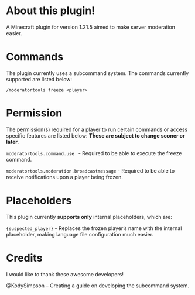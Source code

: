 # About this plugin!
A Minecraft plugin for version 1.21.5 aimed to make server moderation easier.

# Commands
The plugin currently uses a subcommand system. The commands currently supported are listed below:

 ``` /moderatortools freeze <player> ```

 # Permission
The permission(s) required for a player to run certain commands or access specific features are listed below:
**These are subject to change sooner or later.**

```moderatortools.command.use ``` - Required to be able to execute the freeze command.

```moderatortools.moderation.broadcastmessage``` - Required to be able to receive notifications upon a player being frozen.

# Placeholders
This plugin currently **supports only** internal placeholders, which are:

```{suspected_player}``` - Replaces the frozen player’s name with the internal placeholder, making language file configuration much easier.

# Credits
I would like to thank these awesome developers!

@KodySimpson – Creating a guide on developing the subcommand system.
 

